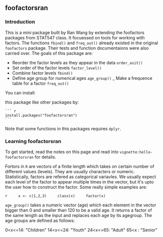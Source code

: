 foofactorsran
-------------

### Introduction

This is a mini package built by Ran Wang by extending the foofactors packages from STAT547 class. It focuessed on tools for working with factors. The functions `fbind()` and `freq_out()` already existed in the original `foofactors` package. Their tests and function documentaions were also carried over. The goals of this package are:

-   Reorder the factor levels as they appear in the data `order_asit()`
-   Set order of the factor levels `factor_level()`
-   Combine factor levels `fbind()`
-   Define age group for numerical ages `age_group()` \_ Make a frequence table for a factor `freq_out()`

You can install:

this package like other packages by:

    ``` r
    install.packages("foofactorsran")
    ```

Note that some functions in this packages requires `dplyr`.

### Learning foofactorsran

To get started, read the notes on this page and read into `vignette:hello-foofactorsran` for details.

Fortors in `R` are vectors of a finite length which takes on certain number of different values (levels). They are usually characters or numeric. Statistically, factors are refered as categorical variavles. We usually expect each level of the factor to appear multiple times in the vector, but it's upto the user how to construct the factor. Some really simple examples are:

`r     x <- c(1,2,3)     class(x)     factor(x)`

`age_group()` takes a numeric vector (age) which each element in the vector bigger than 0 and smaller than 120 to be a valid age. It returns a factor of the same length as the input and replaces each age by its agegroup. The age groups are defined as follows:

0\<x\<=14: "Children" 14\<x\<=24: "Youth" 24\<x\<=65: "Adult" 65\<x : "Senior"
